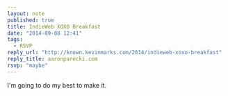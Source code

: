 ```yaml
---
layout: note
published: true
title: IndieWeb XOXO Breakfast
date: "2014-09-08 12:41"
tags:
  - RSVP
reply_url: "http://known.kevinmarks.com/2014/indieweb-xoxo-breakfast"
reply_title: aaronparecki.com
rsvp: "maybe"
---
```


I'm going to do my best to make it.

